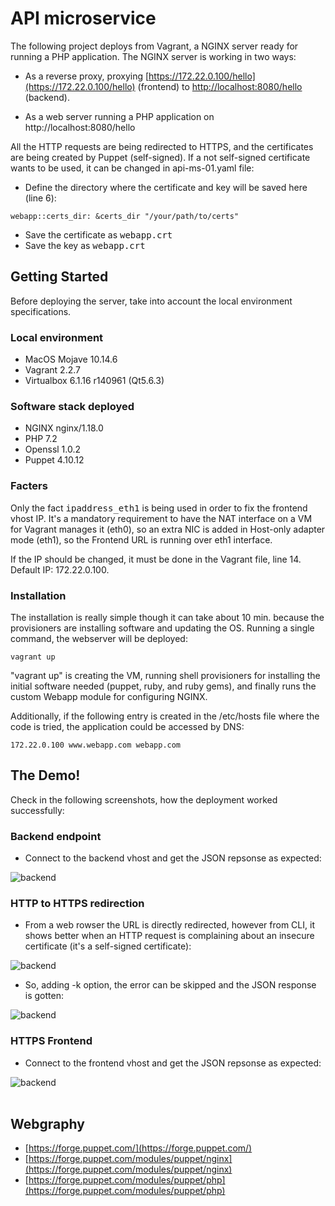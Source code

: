 # API microservice

The following project deploys from Vagrant, a NGINX server ready for running a PHP application. The NGINX server is working in two ways:

 - As a reverse proxy, proxying [https://172.22.0.100/hello](https://172.22.0.100/hello) (frontend) to [http://localhost:8080/hello](http://localhost:8080/hello) (backend).

 - As a web server running a PHP application on http://localhost:8080/hello

All the HTTP requests are being redirected to HTTPS, and the certificates are being created by Puppet (self-signed). If a not self-signed certificate wants to be used, it can be changed in api-ms-01.yaml file:

- Define the directory where the certificate and key will be saved here (line 6):

 ```webapp::certs_dir: &certs_dir "/your/path/to/certs"```

- Save the certificate as <kbd>webapp.crt</kbd>
- Save the key as <kbd>webapp.crt</kbd>

## Getting Started

Before deploying the server, take into account the local environment specifications.

### Local environment
- MacOS Mojave 10.14.6
- Vagrant 2.2.7
- Virtualbox 6.1.16 r140961 (Qt5.6.3)

### Software stack deployed
- NGINX nginx/1.18.0
- PHP 7.2
- Openssl 1.0.2
- Puppet 4.10.12

### Facters

Only the fact <kbd>ipaddress_eth1</kbd> is being used in order to fix the frontend vhost IP.  It's a mandatory requirement to have the NAT interface on a VM for Vagrant manages it (eth0), so an extra NIC is added in Host-only adapter mode (eth1), so the Frontend URL is running over eth1 interface.

If the IP should be changed, it must be done in the Vagrant file, line 14. Default IP: 172.22.0.100.

### Installation

The installation is really simple though it can take about 10 min. because the provisioners are installing software and updating the OS. Running a single command, the webserver will be deployed:

```vagrant up```

"vagrant up" is creating the VM, running shell provisioners for installing the initial software needed (puppet, ruby, and ruby gems), and finally runs the custom Webapp module for configuring NGINX.

Additionally, if the following entry is created in the /etc/hosts file where the code is tried, the application could be accessed by DNS:

```172.22.0.100 www.webapp.com webapp.com```

## The Demo!

Check in the following screenshots, how the deployment worked successfully:

### Backend endpoint

- Connect to the backend vhost and get the JSON repsonse as expected:

<img src="./images/backend.png" alt="backend" />

### HTTP to HTTPS redirection

- From a web rowser the URL is directly redirected, however from CLI, it shows better when an HTTP request is complaining about an insecure certificate (it's a self-signed certificate):

<img src="./images/http_redirect_1.png" alt="backend" /><br/>

- So, adding -k option, the error can be skipped and the JSON response is gotten:

<img src="./images/http_redirect_2.png" alt="backend" /><br/>

### HTTPS Frontend

- Connect to the frontend vhost and get the JSON repsonse as expected:

<img src="./images/https.png" alt="backend" /><br/><br/>

## Webgraphy

- [https://forge.puppet.com/](https://forge.puppet.com/)
- [https://forge.puppet.com/modules/puppet/nginx](https://forge.puppet.com/modules/puppet/nginx)
- [https://forge.puppet.com/modules/puppet/php](https://forge.puppet.com/modules/puppet/php)
